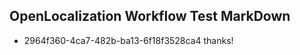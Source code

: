 ## OpenLocalization Workflow Test MarkDown
* 2964f360-4ca7-482b-ba13-6f18f3528ca4 thanks!

<!--HONumber=Jul16_HO4-->


